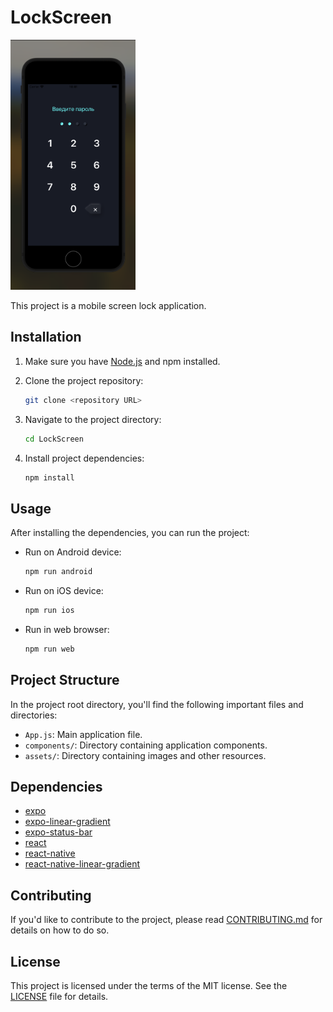 # LockScreen
<img style="height: 400px" src="https://raw.githubusercontent.com/miller-113/screen-lock-react-native/expo/LockScreenProject/assets/Screenshot%202024-03-19%20at%2018.41.08.png" alt="screenshot screen lock">

This project is a mobile screen lock application.

## Installation

1. Make sure you have [Node.js](https://nodejs.org/) and npm installed.
2. Clone the project repository:

    ```bash
    git clone <repository URL>
    ```

3. Navigate to the project directory:

    ```bash
    cd LockScreen
    ```

4. Install project dependencies:

    ```bash
    npm install
    ```

## Usage

After installing the dependencies, you can run the project:

- Run on Android device:

    ```bash
    npm run android
    ```

- Run on iOS device:

    ```bash
    npm run ios
    ```

- Run in web browser:

    ```bash
    npm run web
    ```

## Project Structure

In the project root directory, you'll find the following important files and directories:

- `App.js`: Main application file.
- `components/`: Directory containing application components.
- `assets/`: Directory containing images and other resources.

## Dependencies

- [expo](https://www.npmjs.com/package/expo)
- [expo-linear-gradient](https://www.npmjs.com/package/expo-linear-gradient)
- [expo-status-bar](https://www.npmjs.com/package/expo-status-bar)
- [react](https://www.npmjs.com/package/react)
- [react-native](https://www.npmjs.com/package/react-native)
- [react-native-linear-gradient](https://www.npmjs.com/package/react-native-linear-gradient)

## Contributing

If you'd like to contribute to the project, please read [CONTRIBUTING.md](CONTRIBUTING.md) for details on how to do so.

## License

This project is licensed under the terms of the MIT license. See the [LICENSE](LICENSE) file for details.
